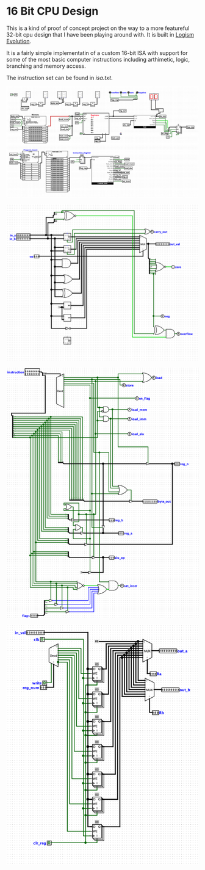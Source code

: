 # 16 Bit CPU Design

This is a kind of proof of concept project on the way to a more featureful 32-bit cpu design that I have been playing around with. It is built in [Logism Evolution](https://github.com/logisim-evolution/logisim-evolution).

It is a fairly simple implementatin of a custom 16-bit ISA with support for some of the most basic computer instructions including arthimetic, logic, branching and memory access.

The instruction set can be found in *isa.txt*.

![CPU Layout](https://github.com/hudsonkoyanagi/16BitCPU/blob/master/images/cpu.png)

![ALU Design](https://github.com/hudsonkoyanagi/16BitCPU/blob/master/images/alu.png)

![Control Unit Design](https://github.com/hudsonkoyanagi/16BitCPU/blob/master/images/control_unit.png)

![Register Page](https://github.com/hudsonkoyanagi/16BitCPU/blob/master/images/registers.png)

